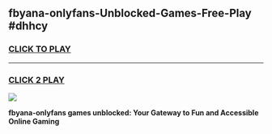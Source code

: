
## fbyana-onlyfans-Unblocked-Games-Free-Play #dhhcy
<h3>
<a href="https://us.freeplayer.one?title=fbyana-onlyfans&ref=9M">CLICK TO PLAY</a></h3>
<hr>

<h3>
<a href="https://us.freeplayer.one?title=fbyana-onlyfans&ref=9M">CLICK 2 PLAY</a>
  
</h3>

<a href="https://us.freeplayer.one?title=fbyana-onlyfans&ref=9M"><img src="https://clearcache.store/games.png"></a>


**fbyana-onlyfans games unblocked: Your Gateway to Fun and Accessible Online Gaming**
